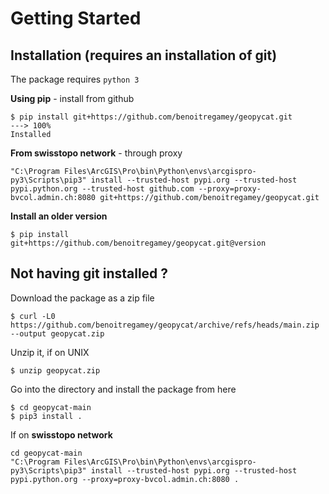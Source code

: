 # Getting Started

## Installation (requires an installation of git)

The package requires `python 3`

**Using pip** - install from github

```console
$ pip install git+https://github.com/benoitregamey/geopycat.git
---> 100%
Installed
```
**From swisstopo network** - through proxy
```console
"C:\Program Files\ArcGIS\Pro\bin\Python\envs\arcgispro-py3\Scripts\pip3" install --trusted-host pypi.org --trusted-host pypi.python.org --trusted-host github.com --proxy=proxy-bvcol.admin.ch:8080 git+https://github.com/benoitregamey/geopycat.git
```
**Install an older version**
```console
$ pip install git+https://github.com/benoitregamey/geopycat.git@version
```

## Not having **git** installed ?
Download the package as a zip file
```console
$ curl -L0 https://github.com/benoitregamey/geopycat/archive/refs/heads/main.zip --output geopycat.zip
```
Unzip it, if on UNIX 
```console
$ unzip geopycat.zip
```
Go into the directory and install the package from here
```console
$ cd geopycat-main
$ pip3 install .
```
If on **swisstopo network**
```console
cd geopycat-main
"C:\Program Files\ArcGIS\Pro\bin\Python\envs\arcgispro-py3\Scripts\pip3" install --trusted-host pypi.org --trusted-host pypi.python.org --proxy=proxy-bvcol.admin.ch:8080 .
```